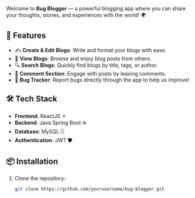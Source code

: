 
Welcome to **Bug Blogger** — a powerful blogging app where you can share your thoughts, stories, and experiences with the world! 🌍

## 🚀 Features

- ✍️ **Create & Edit Blogs**: Write and format your blogs with ease.
- 👀 **View Blogs**: Browse and enjoy blog posts from others.
- 🔍 **Search Blogs**: Quickly find blogs by title, tags, or author.
- 💬 **Comment Section**: Engage with posts by leaving comments.
- 🐞 **Bug Tracker**: Report bugs directly through the app to help us improve!

## 🛠️ Tech Stack

- **Frontend**: ReactJS ⚛️
- **Backend**: Java Spring Boot ☕
- **Database**: MySQL 🗄️
- **Authentication**: JWT 🛡️

## 📦 Installation

1. Clone the repository:
   ```bash
   git clone https://github.com/yourusername/bug-blogger.git

